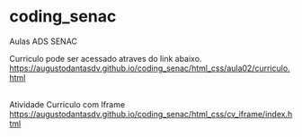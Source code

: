 # coding_senac
 Aulas ADS SENAC

Curriculo pode ser acessado atraves do link abaixo. 
</br>
<a href="https://augustodantasdv.github.io/coding_senac/html_css/aula02/curriculo.html">https://augustodantasdv.github.io/coding_senac/html_css/aula02/curriculo.html</a>
</br></br>

Atividade Curriculo com Iframe
</br>
<a href="https://augustodantasdv.github.io/coding_senac/html_css/cv_iframe/index.html">https://augustodantasdv.github.io/coding_senac/html_css/cv_iframe/index.html</a>
</br></br>

